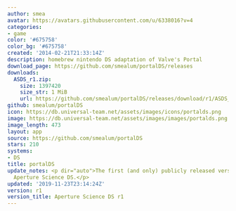```yaml
---
author: smea
avatar: https://avatars.githubusercontent.com/u/6338016?v=4
categories:
- game
color: '#675758'
color_bg: '#675758'
created: '2014-02-21T21:33:14Z'
description: homebrew nintendo DS adaptation of Valve's Portal
download_page: https://github.com/smealum/portalDS/releases
downloads:
  ASDS_r1.zip:
    size: 1397420
    size_str: 1 MiB
    url: https://github.com/smealum/portalDS/releases/download/r1/ASDS_r1.zip
github: smealum/portalDS
icon: https://db.universal-team.net/assets/images/icons/portalds.png
image: https://db.universal-team.net/assets/images/images/portalds.png
image_length: 473
layout: app
source: https://github.com/smealum/portalDS
stars: 210
systems:
- DS
title: portalDS
update_notes: <p dir="auto">The first (and only) publicly released version of the
  Aperture Science DS.</p>
updated: '2019-11-23T23:14:24Z'
version: r1
version_title: Aperture Science DS r1
---
```

